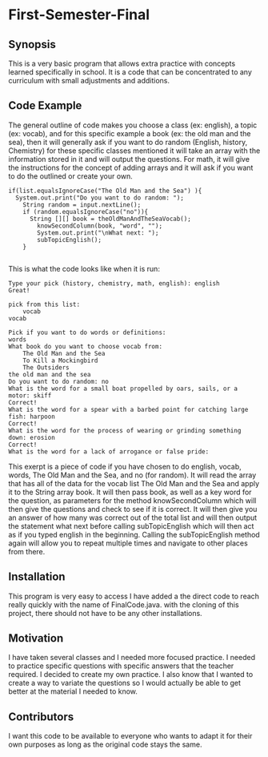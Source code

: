 # First-Semester-Final

## Synopsis
This is a very basic program that allows extra practice with concepts learned specifically in school. It is a code that can be concentrated to any curriculum with small adjustments and additions. 

## Code Example
The general outline of code makes you choose a class (ex: english), a topic (ex: vocab), and for this specific example a book (ex: the old man and the sea), then it will generally ask if you want to do random (English, history, Chemistry) for these specific classes mentioned it will take an array with the information stored in it and will output the questions. For math, it will give the instructions for the concept of adding arrays and it will ask if you want to do the outlined or create your own. 

``` 
if(list.equalsIgnoreCase("The Old Man and the Sea") ){
  System.out.print("Do you want to do random: ");
	String random = input.nextLine();
	if (random.equalsIgnoreCase("no")){
	  String [][] book = theOldManAndTheSeaVocab();
		knowSecondColumn(book, "word", "");
		System.out.print("\nWhat next: ");
		subTopicEnglish();
	}  
  
```
This is what the code looks like when it is run:
``` 
Type your pick (history, chemistry, math, english): english
Great!

pick from this list: 
	vocab
vocab

Pick if you want to do words or definitions: 
words
What book do you want to choose vocab from: 
	The Old Man and the Sea
	To Kill a Mockingbird
	The Outsiders
the old man and the sea
Do you want to do random: no
What is the word for a small boat propelled by oars, sails, or a motor: skiff
Correct!
What is the word for a spear with a barbed point for catching large fish: harpoon
Correct!
What is the word for the process of wearing or grinding something down: erosion
Correct!
What is the word for a lack of arrogance or false pride: 
```
This exerpt is a piece of code if you have chosen to do english, vocab, words, The Old Man and the Sea, and no (for random). It will read the array that has all of the data for the vocab list The Old Man and the Sea and apply it to the String array book. It will then pass book, as well as a key word for the question, as parameters for the method knowSecondColumn which will then give the questions and check to see if it is correct. It will then give you an answer of how many was correct out of the total list and will then output the statement what next before calling subTopicEnglish which will then act as if you typed english in the beginning. Calling the subTopicEnglish method again will allow you to repeat multiple times and navigate to other places from there. 

## Installation
This program is very easy to access I have added a the direct code to reach really quickly with the name of FinalCode.java. with the cloning of this project, there should not have to be any other installations.  

## Motivation
I have taken several classes and I needed more focused practice. I needed to practice specific questions with specific answers that the teacher required. I decided to create my own practice. I also know that I wanted to create a way to variate the questions so I would actually be able to get better at the material I needed to know.

## Contributors
I want this code to be available to everyone who wants to adapt it for their own purposes as long as the original code stays the same. 

